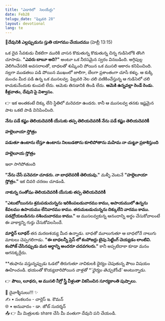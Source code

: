 ```yaml
---
title: "ఎడారిలో  సెలయేర్లు"
date: Feb28
telugu_date: "ఫిబ్రవరి 28"
layout: devotional
lang: te
---
```


**📖దేవునికి ఎల్లప్పుడును స్తుతి యాగము చేయుదము**
(హెబ్రీ 13:15)

 ఒక దైవ సేవకుడు చీకటిగా మురికి వాసన కొడుతున్న కొడుతున్న చిన్న గుడిసెలోకి తొంగి చూసాడు. 
**"ఎవరు బాబూ అది?"**
 అంటూ ఒక నీరసమైన స్వరం వినబడింది. 
అగ్గిపుల్ల వెలిగించేసరికి అవసరాలతో, బాధలతో శుష్కించి పోయిన ఒక ముసలి ఆకారం కనిపించింది. నల్లగా ముడతలు పడి పోయిన ముఖంలో జాలిగా, బేలగా ప్రశాంతంగా చూసే కళ్ళు. ఆ కుక్కి మంచం మీద పడి ఉన్న ఒక ముసలవ్వ. ఫిబ్రవరి నెల చలి వణికించేస్తున్న ఆ గుడిసెలో చలి కాచుకునేందుకు కుంపటి లేదు. ఆమెకు తినడానికి తిండి లేదు. 
**ఆమెకి ఉన్నవల్లా రెండే రెండు. కీళ్లవాతం, దేవుని పై విశ్వాసం.**

👉 ఇక అంతకంటే దిక్కు లేని స్థితిలో మరెవరూ ఉండరు. కానీ ఆ ముసలవ్వ తనకు ఇష్టమైన పాట ఒకటి పాడి వినిపించింది.

**నేను పడే కష్టం తెలియదెవరికీ యేసుకు తప్ప తెలియదెవరికీ నేను పడే కష్టం తెలియదెవరికీ** 

**హల్లెలూయా స్తోత్రం**

**పడుతూ ఉంటాను లేస్తూ ఉంటాను నిలబడతాను కూలిపోతాను మహిమ నా చుట్టూ ప్రకాశిస్తుంది**

**హల్లెలూయ స్తోత్రం**

ఇలా సాగిపోతుంది 

**"నేను చేసే పనెవరూ చూడరు. నా బాధలెవరికీ తెలియవు."**
 మళ్ళీ వెంటనే 
**"హల్లెలూయా స్తోత్రం."** ఇక చివరి చరణం చూడండి.

**నాకున్న సంతోషం తెలియదెవరికీ యేసుకు తప్ప తెలియదెవరికీ** 

**"ఎటుబోయినను శ్రమపడుచున్నను ఇరికింపబడువారము కాము,  అపాయములో ఉన్నను కేవలము ఉపాయము లేనివారము కాము. తరుమబడుచున్నను దిక్కులేని వారము కాము. పడద్రోయబడినను నశించువారము కాము."**
 ఆ ముసలవ్వకున్న ఆనందాన్ని అర్థం చేసుకోవాలంటే ఈ వాక్యాన్ని గుర్తు చేసుకోవలసిందే.

**మార్టిన్ లూథర్** తన మరణశయ్య మీద ఉన్నాడు. బాధతో మూలుగుతూ ఆ బాధలోనే నాలుగు మాటలు చెప్పగలిగాడు. 
**"ఈ బాధలన్నీ ప్రెస్ లో కంపోజర్లు టైపు సెట్టింగ్ చెయ్యడం లాంటివి. కంపోజ్ చేసినప్పుడు మన అర్ధాన్ని అందరూ చదవగలరు."** కానీ అప్పటిదాకా కూడా మనం ఆగనక్కర్లేదు. 

**తుఫాను వస్తున్నప్పుడు ఓడలో తిరుగుతూ నావికులకి ధైర్యం చెపుతున్న పౌలు విషయం ఊహించండి. భయంతో కొయ్యబారిపోయిన వాళ్లతో **'ధైర్యం తెచ్చుకోండి'* అంటున్నాడు.

👉 **పౌలు, లూథరు, ఆ ముసలి నీగ్రో స్త్రీ వీళ్లంతా వికసించిన సూర్యకాంతి పుష్పాలు.**


<div class="blessing">🙏 <span class="bless-text">దైవాశ్శీసులు!!!</span> ✨</div>

<div class="credit">✍️ <span class="credit-text">▪ సంకలనం - చార్లెస్ ఇ. కౌమన్</span></div>
<div class="credit">🌐 <span class="credit-text">▪ అనువాదం - డా. జోబ్ సుదర్శన్</span></div>


<div class="share">📤 👉 <span class="share-text">మీ మిత్రులకు share చేసి మీ వంతుగా దేవుని పని చేయండి.</span></div>
